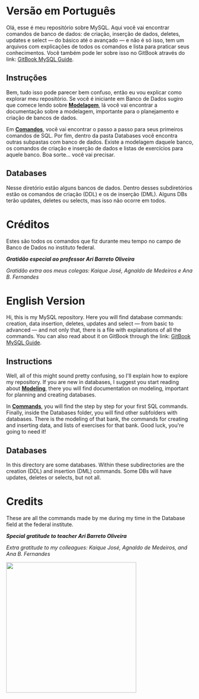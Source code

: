 # Versão em Português

Olá, esse é meu repositório sobre MySQL. Aqui você vai encontrar comandos de banco de dados: de criação, inserção de dados, deletes, updates e select — do básico até o avançado — e não é só isso, tem um arquivos com explicações de todos os comandos e lista para praticar seus conhecimentos. Você também pode ler sobre isso no GitBook através do link: [GitBook MySQL Guide](https://kjss3012.gitbook.io/mysql-guide).

## Instruções

Bem, tudo isso pode parecer bem confuso, então eu vou explicar como explorar meu repositório. Se você é iniciante em Banco de Dados sugiro que comece lendo sobre <a href='https://github.com/charlon-156/MySQL/blob/main/docs/Modeling.md'>**Modelagem**</a>, lá você vai encontrar a documentação sobre a modelagem, importante para o planejamento e criação de bancos de dados. 

Em <a href='https://github.com/charlon-156/MySQL/blob/main/docs/Commands.md'>**Comandos**</a>, você vai encontrar o passo a passo para seus primeiros comandos de SQL. Por fim, dentro da pasta Databases você encontra outras subpastas com banco de dados. Existe a modelagem daquele banco, os comandos de criação e inserção de dados e listas de exercícios para aquele banco. Boa sorte... você vai precisar.

## Databases

Nesse diretório estão alguns bancos de dados. Dentro desses subdiretórios estão os comandos de criação (DDL) e os de inserção (DML). Alguns DBs terão updates, deletes ou selects, mas isso não ocorre em todos.

# Créditos 

Estes são todos os comandos que fiz durante meu tempo no campo de Banco de Dados no instituto federal.

***Gratidão especial ao professor Ari Barreto Oliveira***

*Gratidão extra aos meus colegas: Kaique José, Agnaldo de Medeiros e Ana B. Fernandes*

# English Version

Hi, this is my MySQL repository. Here you will find database commands: creation, data insertion, deletes, updates and select — from basic to advanced — and not only that, there is a file with explanations of all the commands. You can also read about it on GitBook through the link: [GitBook MySQL Guide](https://kjss3012.gitbook.io/mysql-guide).

## Instructions

Well, all of this might sound pretty confusing, so I'll explain how to explore my repository. If you are new in databases, I suggest you start reading about <a href='https://github.com/charlon-156/MySQL/blob/main/docs/Modeling.md'>**Modeling**</a>, there you will find documentation on modeling, important for planning and creating databases.

In <a href='https://github.com/charlon-156/MySQL/blob/main/docs/Commands.md'>**Commands**</a>, you will find the step by step for your first SQL commands. Finally, inside the Databases folder, you will find other subfolders with databases. There is the modeling of that bank, the commands for creating and inserting data, and lists of exercises for that bank. Good luck, you're going to need it!

## Databases

In this directory are some databases. Within these subdirectories are the creation (DDL) and insertion (DML) commands. Some DBs will have updates, deletes or selects, but not all.

# Credits 

These are all the commands made by me during my time in the Database field at the federal institute.

***Special gratitude to teacher Ari Barreto Oliveira***

*Extra gratitude to my colleagues: Kaique José, Agnaldo de Medeiros, and Ana B. Fernandes*

<img src="https://pbs.twimg.com/media/FYwMlPZXkAAN1Iz?format=jpg&name=large" width="350px">
